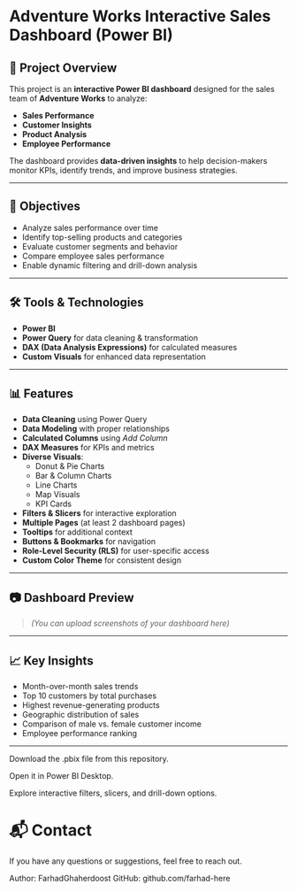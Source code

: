 # Adventure Works Interactive Sales Dashboard (Power BI)

## 📌 Project Overview
This project is an **interactive Power BI dashboard** designed for the sales team of **Adventure Works** to analyze:
- **Sales Performance**
- **Customer Insights**
- **Product Analysis**
- **Employee Performance**

The dashboard provides **data-driven insights** to help decision-makers monitor KPIs, identify trends, and improve business strategies.

---

## 🎯 Objectives
- Analyze sales performance over time
- Identify top-selling products and categories
- Evaluate customer segments and behavior
- Compare employee sales performance
- Enable dynamic filtering and drill-down analysis

---

## 🛠 Tools & Technologies
- **Power BI**
- **Power Query** for data cleaning & transformation
- **DAX (Data Analysis Expressions)** for calculated measures
- **Custom Visuals** for enhanced data representation

---

## 📊 Features
- **Data Cleaning** using Power Query
- **Data Modeling** with proper relationships
- **Calculated Columns** using *Add Column*
- **DAX Measures** for KPIs and metrics
- **Diverse Visuals**:
  - Donut & Pie Charts
  - Bar & Column Charts
  - Line Charts
  - Map Visuals
  - KPI Cards
- **Filters & Slicers** for interactive exploration
- **Multiple Pages** (at least 2 dashboard pages)
- **Tooltips** for additional context
- **Buttons & Bookmarks** for navigation
- **Role-Level Security (RLS)** for user-specific access
- **Custom Color Theme** for consistent design

---

## 📷 Dashboard Preview
> *(You can upload screenshots of your dashboard here)*

---

## 📈 Key Insights
- Month-over-month sales trends
- Top 10 customers by total purchases
- Highest revenue-generating products
- Geographic distribution of sales
- Comparison of male vs. female customer income
- Employee performance ranking

---

Download the .pbix file from this repository.

Open it in Power BI Desktop.

Explore interactive filters, slicers, and drill-down options.

# 📬 Contact
If you have any questions or suggestions, feel free to reach out.

Author: FarhadGhaherdoost
GitHub: github.com/farhad-here 
